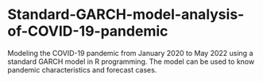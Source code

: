 # Standard-GARCH-model-analysis-of-COVID-19-pandemic
Modeling the COVID-19 pandemic from January 2020 to May 2022 using a standard GARCH model in R programming. The model can be used to know pandemic characteristics and forecast cases.
